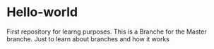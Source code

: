 # Hello-world
First repository for learng purposes. 
This is a Branche for the Master branche. Just to learn about branches and how it works

